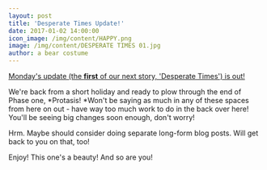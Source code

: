 ```yaml
---
layout: post
title: 'Desperate Times Update!'
date: 2017-01-02 14:00:00
icon_image: /img/content/HAPPY.png
image: /img/content/DESPERATE TIMES 01.jpg
author: a bear costume
---
```



[Monday's update (the **first** of our next story, 'Desperate Times') is out!](/comics/desperate+times_01/)

We're back from a short holiday and ready to plow through the end of Phase one, *Protasis!&nbsp;*Won't be saying as much in any of these spaces from here on out - have way too much work to do in the back over here! You'll be seeing big changes soon enough, don't worry!

Hrm. Maybe should consider doing separate long-form blog posts. Will get back to you on that, too!

Enjoy! This one's a beauty! And so are you!